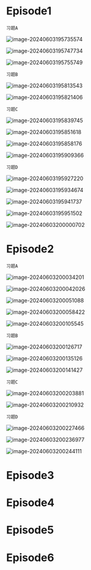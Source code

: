 # Episode1

`习题A`

![image-20240603195735574](assets/Unit_8/image-20240603195735574.png)

![image-20240603195747734](assets/Unit_8/image-20240603195747734.png)

![image-20240603195755749](assets/Unit_8/image-20240603195755749.png)

`习题B`

![image-20240603195813543](assets/Unit_8/image-20240603195813543.png)

![image-20240603195821406](assets/Unit_8/image-20240603195821406.png)

`习题C`

![image-20240603195839745](assets/Unit_8/image-20240603195839745.png)

![image-20240603195851618](assets/Unit_8/image-20240603195851618.png)

![image-20240603195858176](assets/Unit_8/image-20240603195858176.png)

![image-20240603195909366](assets/Unit_8/image-20240603195909366.png)

`习题D`

![image-20240603195927220](assets/Unit_8/image-20240603195927220.png)

![image-20240603195934674](assets/Unit_8/image-20240603195934674.png)

![image-20240603195941737](assets/Unit_8/image-20240603195941737.png)

![image-20240603195951502](assets/Unit_8/image-20240603195951502.png)

![image-20240603200000702](assets/Unit_8/image-20240603200000702.png)

# Episode2

`习题A`

![image-20240603200034201](assets/Unit_8/image-20240603200034201.png)

![image-20240603200042026](assets/Unit_8/image-20240603200042026.png)

![image-20240603200051088](assets/Unit_8/image-20240603200051088.png)

![image-20240603200058422](assets/Unit_8/image-20240603200058422.png)

![image-20240603200105545](assets/Unit_8/image-20240603200105545.png)

`习题B`

![image-20240603200126717](assets/Unit_8/image-20240603200126717.png)

![image-20240603200135126](assets/Unit_8/image-20240603200135126.png)

![image-20240603200141427](assets/Unit_8/image-20240603200141427.png)

`习题C`

![image-20240603200203881](assets/Unit_8/image-20240603200203881.png)

![image-20240603200210932](assets/Unit_8/image-20240603200210932.png)

`习题D`

![image-20240603200227466](assets/Unit_8/image-20240603200227466.png)

![image-20240603200236977](assets/Unit_8/image-20240603200236977.png)

![image-20240603200244111](assets/Unit_8/image-20240603200244111.png)

# Episode3

# Episode4

# Episode5

# Episode6